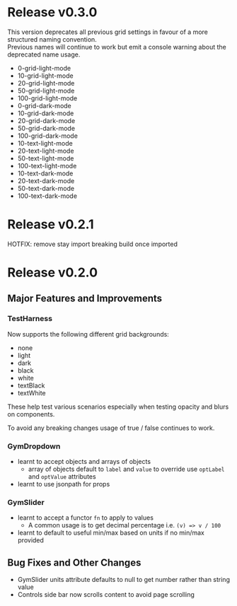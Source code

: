 # Release v0.3.0

This version deprecates all previous grid settings in favour of a more structured naming convention.  
Previous names will continue to work but emit a console warning about the deprecated name usage.

 + 0-grid-light-mode
 + 10-grid-light-mode
 + 20-grid-light-mode
 + 50-grid-light-mode
 + 100-grid-light-mode
 + 0-grid-dark-mode
 + 10-grid-dark-mode
 + 20-grid-dark-mode
 + 50-grid-dark-mode
 + 100-grid-dark-mode
 + 10-text-light-mode
 + 20-text-light-mode
 + 50-text-light-mode
 + 100-text-light-mode
 + 10-text-dark-mode
 + 20-text-dark-mode
 + 50-text-dark-mode
 + 100-text-dark-mode

# Release v0.2.1

HOTFIX: remove stay import breaking build once imported

# Release v0.2.0

## Major Features and Improvements

### TestHarness

Now supports the following different grid backgrounds:

+ none
+ light
+ dark
+ black
+ white
+ textBlack
+ textWhite

These help test various scenarios especially when testing opacity and blurs on components.

To avoid any breaking changes usage of true / false continues to work.

### GymDropdown
+ learnt to accept objects and arrays of objects
    + array of objects default to `label` and `value` to override use `optLabel` and `optValue` attributes
+ learnt to use jsonpath for props

### GymSlider
+ learnt to accept a functor `fn` to apply to values
    + A common usage is to get decimal percentage i.e.  `(v) => v / 100`
+ learnt to default to useful min/max based on units if no min/max provided

## Bug Fixes and Other Changes

+ GymSlider units attribute defaults to null to get number rather than string value
+ Controls side bar now scrolls content to avoid page scrolling